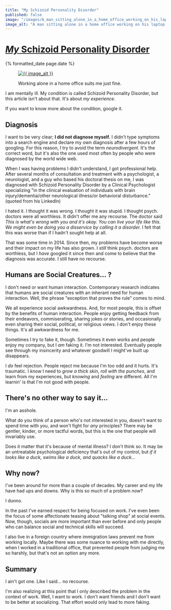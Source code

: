 ```yaml
---
title: "My Schizoid Personality Disorder"
published: false
image: "/images/A_man_sitting_alone_in_a_home_office_working_on_his_laptop.webp"
image_alt: "A man sitting alone in a home office working on his laptop."
---
```


<h1 class="post__title"><a href="{{ page.url }}"><em>My</em> Schizoid Personality Disorder</a></h1>
<div class="post__date">{% formatted_date page.date %}</div>

<figure class="post__image">
    <a href="{{ page.url }}"
    ><img
        src="{{ image }}"
        alt="{{ image_alt }}"
    ></a>
    <figcaption>
        <p>Working alone in a home office suits me just fine.</p>
    </figcaption>
</figure>

I am mentally ill. My condition is called Schizoid Personality Disorder, but this article isn't about that. It's about _my experience_.

If you want to know more about the condition, google it.


## Diagnosis

I want to be very clear; **I did not diagnose myself.** I didn't type symptoms into a search engine and declare my own diagnosis after a few hours of googling. For this reason, I try to avoid the term _neurodivergent_. It's the correct word, but it's also the one used most often by people who were diagnosed by the world wide web.

When I was having problems I didn't understand, I got professional help. After several months of consultation and treatment with a psychologist, a neurologist, and a guy who based his doctoral thesis on me, I was diagnosed with Schizoid Personality Disorder by a Clinical Psychologist specializing "in the clinical evaluation of individuals with brain injury/dementia/other neurological illness/or behavioral disturbance." (quoted from his LinkedIn)

I hated it. I thought it was wrong. I thought it was stupid. I thought psych. doctors were all worthless. It didn't offer me any recourse. The doctor said _This is what's wrong with you and it's okay. You can live your life like this. We might even be doing you a disservice by calling it a disorder._ I felt that this was worse than if I hadn't sought help at all. 

That was some time in 2014. Since then, my problems have become worse and their impact on my life has also grown. I _still_ think psych. doctors are worthless, but I _have_ googled it since then and come to believe that the diagnosis was accurate. I still have no recourse.


## Humans are Social Creatures... ?

I don't need or want human interaction. Contemporary research indicates that humans are social creatures with an inherant need for human interaction. Well, the phrase "exception that proves the rule" comes to mind.

We all experience social awkwardness. And, for most people, this is offset by the benefits of human interaction. People enjoy getting feedback from their endeavors, commiserating, sharing jokes or stories, and occasionally even sharing their social, political, or religious views. I don't enjoy these things. It's all awkwardness for me.

Sometimes I try to fake it, though. Sometimes it even works and people enjoy my company, but I _am_ faking it. I'm not interested. Eventually people see through my insincerity and whatever goodwill I might've built up disappears.

I _do_ feel rejection. People reject me because I'm too odd and it hurts. It's traumatic. I _know_ I need to _grow a thick skin_, _roll with the punches_, and learn from my experiences, but _knowing_ and _feeling_ are different. All I'm learnin' is that I'm not good with people.


## There's no other way to say it...

I'm an asshole.

What do you think of a person who's not interested in you, doesn't want to spend time with you, and won't fight for _any_ principles? There may be gentler, kinder, or more tactful words, but this is the one that people will invariably use.

Does it matter that it's because of mental illness? I don't think so. It may be an untreatable psychological deficiency that's out of my control, but _if it looks like a duck, swims like a duck, and quacks like a duck..._


## Why now?

I've been around for more than a couple of decades. My career and my life have had ups and downs. Why is this so much of a problem _now_?

I dunno.

In the past I've earned respect for being focused on work. I've even been the focus of some affectionate teasing about "talking shop" at social events. Now, though, socials are more important than ever before and only people who can balance social and technical skills will succeed.

I also live in a foreign country where immigration laws prevent me from working locally. Maybe there was some nuance to working with me directly, when I worked in a traditional office, that prevented people from judging me so harshly, but that's not an option any more.


## Summary

I ain't got one. Like I said... no recourse.

I'm also realizing at this point that I only described the problem in the context of work. Well, I want to work. I don't want friends and I don't want to be better at socializing. That effort would only lead to more faking.
